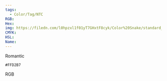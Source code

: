 ```yaml
---
tags:
  - Color/Tag/NTC
RGB:
Hex:
img: https://filedn.com/l0hpzxl1f01yT7GHxtF8cyk/Color%20Snake/standard_csv_to_svg/FFD2B7.svg
CMYK:
HSL:
Name:
---
```

Romantic
```palette
#FFD2B7
```
RGB
